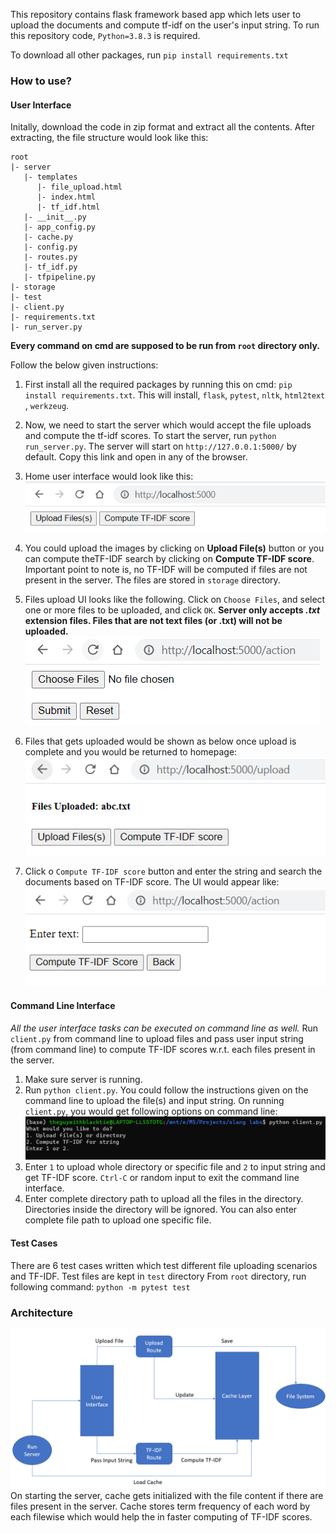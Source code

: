 This repository contains flask framework based app which lets user to upload the documents and compute tf-idf on the user's input string. To run this repository code, `Python=3.8.3` is required.

To download all other packages, run `pip install requirements.txt`

### How to use?
#### User Interface
Initally, download the code in zip format and extract all the contents. After extracting, the file structure would look like this:
```
root
|- server
   |- templates
      |- file_upload.html
      |- index.html
      |- tf_idf.html
   |- __init__.py
   |- app_config.py
   |- cache.py
   |- config.py
   |- routes.py
   |- tf_idf.py
   |- tfpipeline.py
|- storage
|- test
|- client.py
|- requirements.txt
|- run_server.py
```

**Every command on cmd are supposed to be run from `root` directory only.**

Follow the below given instructions:
1. First install all the required packages by running this on cmd: `pip install requirements.txt`. This will install, `flask`, `pytest`, `nltk`, `html2text` , `werkzeug`.

2. Now, we need to start the server which would accept the file uploads and compute the tf-idf scores. To start the server, run `python run_server.py`. The server will start on `http://127.0.0.1:5000/` by default. Copy this link and open in any of the browser.

3. Home user interface would look like this:
![](https://github.com/theGuyWithBlackTie/flask-app/blob/main/images/home.png)

4. You could upload the images by clicking on **Upload File(s)** button or you can compute theTF-IDF search by clicking on **Compute TF-IDF score**. Important point to note is, no TF-IDF will be computed if files are not present in the server. The files are stored in `storage` directory. 

5. Files upload UI looks like the following. Click on `Choose Files`, and select one or more files to be uploaded, and click `OK`.  **Server only accepts *.txt* extension files. Files that are not text files (or .txt) will not be uploaded.**
![](https://github.com/theGuyWithBlackTie/flask-app/blob/main/images/file%20upload.png)

6. Files that gets uploaded would be shown as below once upload is complete and you would be returned to homepage:
![](https://github.com/theGuyWithBlackTie/flask-app/blob/main/images/file%20upload%20done.png)

7. Click o `Compute TF-IDF score` button and enter the string and search the documents based on TF-IDF score. The UI would appear like:
![](https://github.com/theGuyWithBlackTie/flask-app/blob/main/images/tf-idf%20compute.png)

#### Command Line Interface
*All the user interface tasks can be executed on command line as well.* Run `client.py` from command line to upload files and pass user input string (from command line) to compute TF-IDF scores w.r.t. each files present in the server. 

1. Make sure server is running.
2. Run `python client.py`. You could follow the instructions given on the command line to upload the file(s) and input string. On running `client.py`, you would get following options on command line:
![](https://github.com/theGuyWithBlackTie/flask-app/blob/main/images/client%20options.png)
3. Enter `1` to upload whole directory or specific file and `2` to input string and get TF-IDF score. `Ctrl-C` or random input to exit the command line interface.
4. Enter complete directory path to upload all the files in the directory. Directories inside the directory will be ignored. You can also enter complete file path to upload one specific file.


#### Test Cases
There are 6 test cases written which test different file uploading scenarios and TF-IDF. Test files are kept in `test` directory From `root` directory, run following command:
`python -m pytest test`

### Architecture
![](https://github.com/theGuyWithBlackTie/flask-app/blob/main/images/architecture.png)
On starting the server, cache gets initialized with the file content if there are files present in the server. Cache stores term frequency of each word by each filewise which would help the in faster computing of TF-IDF scores. 
